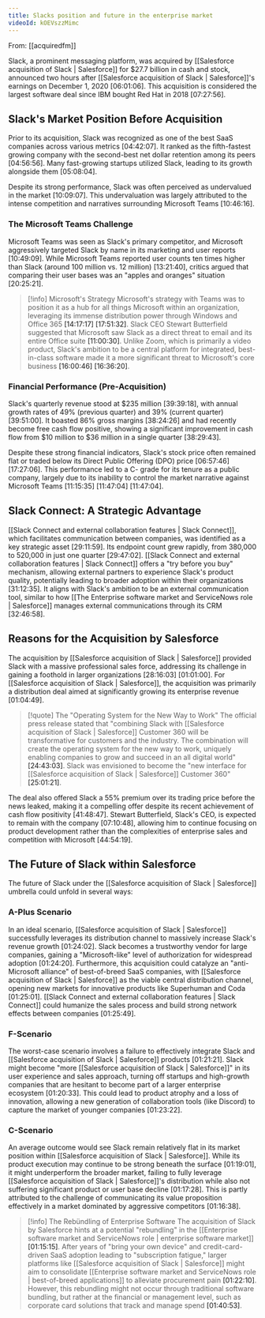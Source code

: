 ```yaml
---
title: Slacks position and future in the enterprise market
videoId: kOEVszzMimc
---
```


From: [[acquiredfm]] <br/> 

Slack, a prominent messaging platform, was acquired by [[Salesforce acquisition of Slack | Salesforce]] for $27.7 billion in cash and stock, announced two hours after [[Salesforce acquisition of Slack | Salesforce]]'s earnings on December 1, 2020 <a class="yt-timestamp" data-t="06:01:06">[06:01:06]</a>. This acquisition is considered the largest software deal since IBM bought Red Hat in 2018 <a class="yt-timestamp" data-t="07:27:56">[07:27:56]</a>.

## Slack's Market Position Before Acquisition
Prior to its acquisition, Slack was recognized as one of the best SaaS companies across various metrics <a class="yt-timestamp" data-t="04:42:07">[04:42:07]</a>. It ranked as the fifth-fastest growing company with the second-best net dollar retention among its peers <a class="yt-timestamp" data-t="04:56:56">[04:56:56]</a>. Many fast-growing startups utilized Slack, leading to its growth alongside them <a class="yt-timestamp" data-t="05:08:04">[05:08:04]</a>.

Despite its strong performance, Slack was often perceived as undervalued in the market <a class="yt-timestamp" data-t="10:09:07">[10:09:07]</a>. This undervaluation was largely attributed to the intense competition and narratives surrounding Microsoft Teams <a class="yt-timestamp" data-t="10:46:16">[10:46:16]</a>.

### The Microsoft Teams Challenge
Microsoft Teams was seen as Slack's primary competitor, and Microsoft aggressively targeted Slack by name in its marketing and user reports <a class="yt-timestamp" data-t="10:49:09">[10:49:09]</a>. While Microsoft Teams reported user counts ten times higher than Slack (around 100 million vs. 12 million) <a class="yt-timestamp" data-t="13:21:40">[13:21:40]</a>, critics argued that comparing their user bases was an "apples and oranges" situation <a class="yt-timestamp" data-t="20:25:21">[20:25:21]</a>.

> [!info] Microsoft's Strategy
> Microsoft's strategy with Teams was to position it as a hub for all things Microsoft within an organization, leveraging its immense distribution power through Windows and Office 365 <a class="yt-timestamp" data-t="14:17:15">[14:17:17]</a> <a class="yt-timestamp" data-t="17:51:32">[17:51:32]</a>. Slack CEO Stewart Butterfield suggested that Microsoft saw Slack as a direct threat to email and its entire Office suite <a class="yt-timestamp" data-t="11:00:30">[11:00:30]</a>. Unlike Zoom, which is primarily a video product, Slack's ambition to be a central platform for integrated, best-in-class software made it a more significant threat to Microsoft's core business <a class="yt-timestamp" data-t="16:00:46">[16:00:46]</a> <a class="yt-timestamp" data-t="16:36:20">[16:36:20]</a>.

### Financial Performance (Pre-Acquisition)
Slack's quarterly revenue stood at $235 million <a class="yt-timestamp" data-t="39:39:18">[39:39:18]</a>, with annual growth rates of 49% (previous quarter) and 39% (current quarter) <a class="yt-timestamp" data-t="39:51:00">[39:51:00]</a>. It boasted 86% gross margins <a class="yt-timestamp" data-t="38:24:26">[38:24:26]</a> and had recently become free cash flow positive, showing a significant improvement in cash flow from $10 million to $36 million in a single quarter <a class="yt-timestamp" data-t="38:29:43">[38:29:43]</a>.

Despite these strong financial indicators, Slack's stock price often remained flat or traded below its Direct Public Offering (DPO) price <a class="yt-timestamp" data-t="06:57:46">[06:57:46]</a> <a class="yt-timestamp" data-t="17:27:06">[17:27:06]</a>. This performance led to a C- grade for its tenure as a public company, largely due to its inability to control the market narrative against Microsoft Teams <a class="yt-timestamp" data-t="11:15:35">[11:15:35]</a> <a class="yt-timestamp" data-t="11:47:04">[11:47:04]</a> <a class="yt-timestamp" data-t="11:47:04">[11:47:04]</a>.

## Slack Connect: A Strategic Advantage
[[Slack Connect and external collaboration features | Slack Connect]], which facilitates communication between companies, was identified as a key strategic asset <a class="yt-timestamp" data-t="29:11:59">[29:11:59]</a>. Its endpoint count grew rapidly, from 380,000 to 520,000 in just one quarter <a class="yt-timestamp" data-t="29:47:02">[29:47:02]</a>. [[Slack Connect and external collaboration features | Slack Connect]] offers a "try before you buy" mechanism, allowing external partners to experience Slack's product quality, potentially leading to broader adoption within their organizations <a class="yt-timestamp" data-t="31:12:35">[31:12:35]</a>. It aligns with Slack's ambition to be an external communication tool, similar to how [[The Enterprise software market and ServiceNows role | Salesforce]] manages external communications through its CRM <a class="yt-timestamp" data-t="32:46:58">[32:46:58]</a>.

## Reasons for the Acquisition by Salesforce
The acquisition by [[Salesforce acquisition of Slack | Salesforce]] provided Slack with a massive professional sales force, addressing its challenge in gaining a foothold in larger organizations <a class="yt-timestamp" data-t="28:16:03">[28:16:03]</a> <a class="yt-timestamp" data-t="01:01:00">[01:01:00]</a>. For [[Salesforce acquisition of Slack | Salesforce]], the acquisition was primarily a distribution deal aimed at significantly growing its enterprise revenue <a class="yt-timestamp" data-t="01:04:49">[01:04:49]</a>.

> [!quote] The "Operating System for the New Way to Work"
> The official press release stated that "combining Slack with [[Salesforce acquisition of Slack | Salesforce]] Customer 360 will be transformative for customers and the industry. The combination will create the operating system for the new way to work, uniquely enabling companies to grow and succeed in an all digital world" <a class="yt-timestamp" data-t="24:43:03">[24:43:03]</a>. Slack was envisioned to become the "new interface for [[Salesforce acquisition of Slack | Salesforce]] Customer 360" <a class="yt-timestamp" data-t="25:01:21">[25:01:21]</a>.

The deal also offered Slack a 55% premium over its trading price before the news leaked, making it a compelling offer despite its recent achievement of cash flow positivity <a class="yt-timestamp" data-t="41:48:47">[41:48:47]</a>. Stewart Butterfield, Slack's CEO, is expected to remain with the company <a class="yt-timestamp" data-t="07:10:48">[07:10:48]</a>, allowing him to continue focusing on product development rather than the complexities of enterprise sales and competition with Microsoft <a class="yt-timestamp" data-t="44:54:19">[44:54:19]</a>.

## The Future of Slack within Salesforce
The future of Slack under the [[Salesforce acquisition of Slack | Salesforce]] umbrella could unfold in several ways:

### A-Plus Scenario
In an ideal scenario, [[Salesforce acquisition of Slack | Salesforce]] successfully leverages its distribution channel to massively increase Slack's revenue growth <a class="yt-timestamp" data-t="01:24:02">[01:24:02]</a>. Slack becomes a trustworthy vendor for large companies, gaining a "Microsoft-like" level of authorization for widespread adoption <a class="yt-timestamp" data-t="01:24:20">[01:24:20]</a>. Furthermore, this acquisition could catalyze an "anti-Microsoft alliance" of best-of-breed SaaS companies, with [[Salesforce acquisition of Slack | Salesforce]] as the viable central distribution channel, opening new markets for innovative products like Superhuman and Coda <a class="yt-timestamp" data-t="01:25:01">[01:25:01]</a>. [[Slack Connect and external collaboration features | Slack Connect]] could humanize the sales process and build strong network effects between companies <a class="yt-timestamp" data-t="01:25:49">[01:25:49]</a>.

### F-Scenario
The worst-case scenario involves a failure to effectively integrate Slack and [[Salesforce acquisition of Slack | Salesforce]] products <a class="yt-timestamp" data-t="01:21:21">[01:21:21]</a>. Slack might become "more [[Salesforce acquisition of Slack | Salesforce]]" in its user experience and sales approach, turning off startups and high-growth companies that are hesitant to become part of a larger enterprise ecosystem <a class="yt-timestamp" data-t="01:20:33">[01:20:33]</a>. This could lead to product atrophy and a loss of innovation, allowing a new generation of collaboration tools (like Discord) to capture the market of younger companies <a class="yt-timestamp" data-t="01:23:22">[01:23:22]</a>.

### C-Scenario
An average outcome would see Slack remain relatively flat in its market position within [[Salesforce acquisition of Slack | Salesforce]]. While its product execution may continue to be strong beneath the surface <a class="yt-timestamp" data-t="01:19:01">[01:19:01]</a>, it might underperform the broader market, failing to fully leverage [[Salesforce acquisition of Slack | Salesforce]]'s distribution while also not suffering significant product or user base decline <a class="yt-timestamp" data-t="01:17:28">[01:17:28]</a>. This is partly attributed to the challenge of communicating its value proposition effectively in a market dominated by aggressive competitors <a class="yt-timestamp" data-t="01:16:38">[01:16:38]</a>.

> [!info] The Rebündling of Enterprise Software
> The acquisition of Slack by Salesforce hints at a potential "rebundling" in the [[Enterprise software market and ServiceNows role | enterprise software market]] <a class="yt-timestamp" data-t="01:15:15">[01:15:15]</a>. After years of "bring your own device" and credit-card-driven SaaS adoption leading to "subscription fatigue," larger platforms like [[Salesforce acquisition of Slack | Salesforce]] might aim to consolidate [[Enterprise software market and ServiceNows role | best-of-breed applications]] to alleviate procurement pain <a class="yt-timestamp" data-t="01:22:10">[01:22:10]</a>. However, this rebundling might not occur through traditional software bundling, but rather at the financial or management level, such as corporate card solutions that track and manage spend <a class="yt-timestamp" data-t="01:40:53">[01:40:53]</a>.